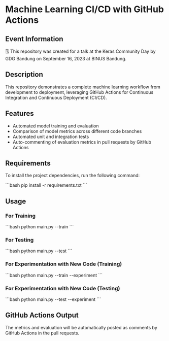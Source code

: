 # Machine Learning CI/CD with GitHub Actions

## Event Information

🗓️ This repository was created for a talk at the Keras Community Day by GDG Bandung on September 16, 2023 at BINUS Bandung.

## Description

This repository demonstrates a complete machine learning workflow from development to deployment, leveraging GitHub Actions for Continuous Integration and Continuous Deployment (CI/CD).

## Features

- Automated model training and evaluation
- Comparison of model metrics across different code branches
- Automated unit and integration tests
- Auto-commenting of evaluation metrics in pull requests by GitHub Actions

## Requirements

To install the project dependencies, run the following command:

\`\`\`bash
pip install -r requirements.txt
\`\`\`

## Usage

### For Training

\`\`\`bash
python main.py --train
\`\`\`

### For Testing

\`\`\`bash
python main.py --test
\`\`\`

### For Experimentation with New Code (Training)

\`\`\`bash
python main.py --train --experiment
\`\`\`

### For Experimentation with New Code (Testing)

\`\`\`bash
python main.py --test --experiment
\`\`\`

## GitHub Actions Output

The metrics and evaluation will be automatically posted as comments by GitHub Actions in the pull requests.
